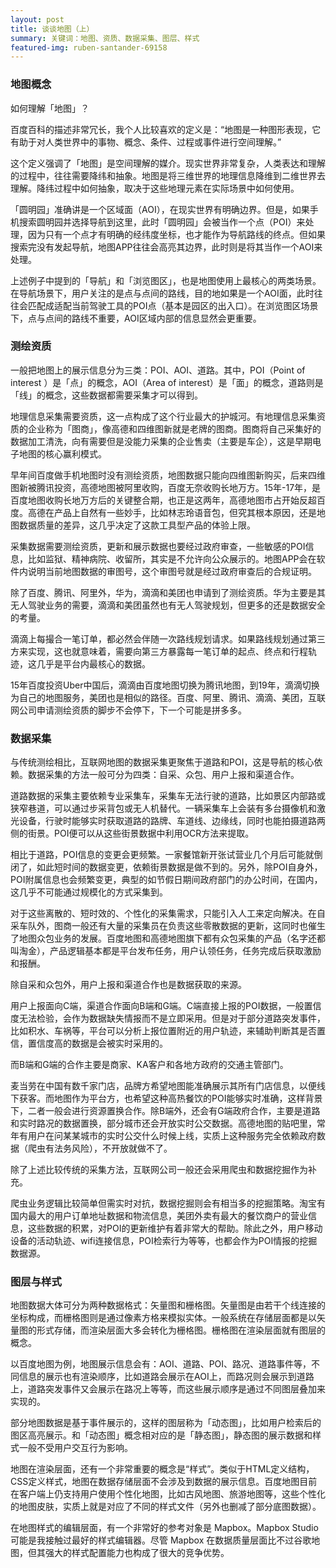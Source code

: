 ```yaml
---
layout: post
title: 谈谈地图（上）
summary: 关键词：地图、资质、数据采集、图层、样式
featured-img: ruben-santander-69158
---
```

### 地图概念

如何理解「地图」？

百度百科的描述非常冗长，我个人比较喜欢的定义是：“地图是一种图形表现，它有助于对人类世界中的事物、概念、条件、过程或事件进行空间理解。”

这个定义强调了「地图」是空间理解的媒介。现实世界非常复杂，人类表达和理解的过程中，往往需要降纬和抽象。地图是将三维世界的地理信息降维到二维世界去理解。降纬过程中如何抽象，取决于这些地理元素在实际场景中如何使用。

「圆明园」准确讲是一个区域面（AOI），在现实世界有明确边界。但是，如果手机搜索圆明园并选择导航到这里，此时「圆明园」会被当作一个点（POI）来处理，因为只有一个点才有明确的经纬度坐标，也才能作为导航路线的终点。但如果搜索完没有发起导航，地图APP往往会高亮其边界，此时则是将其当作一个AOI来处理。

上述例子中提到的「导航」和「浏览图区」，也是地图使用上最核心的两类场景。在导航场景下，用户关注的是点与点间的路线，目的地如果是一个AOI面，此时往往会匹配成适配当前驾驶工具的POI点（基本是园区的出入口）。在浏览图区场景下，点与点间的路线不重要，AOI区域内部的信息显然会更重要。


### 测绘资质

一般把地图上的展示信息分为三类：POI、AOI、道路。其中，POI（Point of interest ）是「点」的概念，AOI（Area of interest）是「面」的概念，道路则是「线」的概念，这些数据都需要采集才可以得到。 

地理信息采集需要资质，这一点构成了这个行业最大的护城河。有地理信息采集资质的企业称为「图商」，像高德和四维图新就是老牌的图商。图商将自己采集好的数据加工清洗，向有需要但是没能力采集的企业售卖（主要是车企），这是早期电子地图的核心赢利模式。

早年间百度做手机地图时没有测绘资质，地图数据只能向四维图新购买，后来四维图新被腾讯投资，高德地图被阿里收购，百度无奈收购长地万方。15年-17年，是百度地图收购长地万方后的关键整合期，也正是这两年，高德地图市占开始反超百度。高德在产品上自然有一些妙手，比如林志玲语音包，但究其根本原因，还是地图数据质量的差异，这几乎决定了这款工具型产品的体验上限。

采集数据需要测绘资质，更新和展示数据也要经过政府审查，一些敏感的POI信息，比如监狱、精神病院、收留所，其实是不允许向公众展示的。地图APP会在软件内说明当前地图数据的审图号，这个审图号就是经过政府审查后的合规证明。

除了百度、腾讯、阿里外，华为，滴滴和美团也申请到了测绘资质。华为主要是其无人驾驶业务的需要，滴滴和美团虽然也有无人驾驶规划，但更多的还是数据安全的考量。

滴滴上每撮合一笔订单，都必然会伴随一次路线规划请求。如果路线规划通过第三方来实现，这也就意味着，需要向第三方暴露每一笔订单的起点、终点和行程轨迹，这几乎是平台内最核心的数据。

15年百度投资Uber中国后，滴滴由百度地图切换为腾讯地图，到19年，滴滴切换为自己的地图服务，美团也是相似的路径。百度、阿里、腾讯、滴滴、美团，互联网公司申请测绘资质的脚步不会停下，下一个可能是拼多多。


### 数据采集

与传统测绘相比，互联网地图的数据采集更聚焦于道路和POI，这是导航的核心依赖。数据采集的方法一般可分为四类：自采、众包、用户上报和渠道合作。

道路数据的采集主要依赖专业采集车，采集车无法行驶的道路，比如景区内部路或狭窄巷道，可以通过步采背包或无人机替代。一辆采集车上会装有多台摄像机和激光设备，行驶时能够实时获取道路的路牌、车道线、边缘线，同时也能拍摄道路两侧的街景。POI便可以从这些街景数据中利用OCR方法来提取。

相比于道路，POI信息的变更会更频繁。一家餐馆新开张试营业几个月后可能就倒闭了，如此短时间的数据变更，依赖街景数据是做不到的。另外，除POI自身外，POI附属信息也会频繁变更，典型的如节假日期间政府部门的办公时间，在国内，这几乎不可能通过规模化的方式采集到。

对于这些离散的、短时效的、个性化的采集需求，只能引入人工来定向解决。在自采车队外，图商一般还有大量的采集员在负责这些零散数据的更新，这同时也催生了地图众包业务的发展。百度地图和高德地图旗下都有众包采集的产品（名字还都叫淘金），产品逻辑基本都是平台发布任务，用户认领任务，任务完成后获取激励和报酬。

除自采和众包外，用户上报和渠道合作也是数据获取的来源。

用户上报面向C端，渠道合作面向B端和G端。C端直接上报的POI数据，一般置信度无法检验，会作为数据缺失情报而不是立即采用。但是对于部分道路突发事件，比如积水、车祸等，平台可以分析上报位置附近的用户轨迹，来辅助判断其是否置信，置信度高的数据是会被实时采用的。

而B端和G端的合作主要是商家、KA客户和各地方政府的交通主管部门。

麦当劳在中国有数千家门店，品牌方希望地图能准确展示其所有门店信息，以便线下获客。而地图作为平台方，也希望这种高热餐饮的POI能够实时准确，这样背景下，二者一般会进行资源置换合作。除B端外，还会有G端政府合作，主要是道路和实时路况的数据置换，部分城市还会开放实时公交数据。高德地图的贴吧里，常年有用户在问某某城市的实时公交什么时候上线，实质上这种服务完全依赖政府数据（爬虫有法务风险），不开放就做不了。

除了上述比较传统的采集方法，互联网公司一般还会采用爬虫和数据挖掘作为补充。

爬虫业务逻辑比较简单但需实时对抗，数据挖掘则会有相当多的挖掘策略。淘宝有国内最大的用户订单地址数据和物流信息，美团外卖有最大的餐饮商户的营业信息，这些数据的积累，对POI的更新维护有着非常大的帮助。除此之外，用户移动设备的活动轨迹、wifi连接信息，POI检索行为等等，也都会作为POI情报的挖掘数据源。



### 图层与样式

地图数据大体可分为两种数据格式：矢量图和栅格图。矢量图是由若干个线连接的坐标构成，而栅格图则是通过像素方格来模拟实体。一般系统在存储层面都是以矢量图的形式存储，而渲染层面大多会转化为栅格图。栅格图在渲染层面就有图层的概念。

以百度地图为例，地图展示信息会有：AOI、道路、POI、路况、道路事件等，不同信息的展示也有渲染顺序，比如道路会展示在AOI上，而路况则会展示到道路上，道路突发事件又会展示在路况上等等，而这些展示顺序是通过不同图层叠加来实现的。

部分地图数据是基于事件展示的，这样的图层称为「动态图」，比如用户检索后的图区高亮展示。和「动态图」概念相对应的是「静态图」，静态图的展示数据和样式一般不受用户交互行为影响。


地图在渲染层面，还有一个非常重要的概念是“样式”。类似于HTML定义结构，CSS定义样式，地图在数据存储层面不会涉及到数据的展示信息。百度地图目前在客户端上仍支持用户使用个性化地图，比如古风地图、旅游地图等，这些个性化的地图皮肤，实质上就是对应了不同的样式文件（另外也删减了部分底图数据）。

在地图样式的编辑层面，有一个非常好的参考对象是 Mapbox。Mapbox Studio可能是我接触过最好的样式编辑器。尽管 Mapbox 在数据质量层面比不过谷歌地图，但其强大的样式配置能力也构成了很大的竞争优势。
